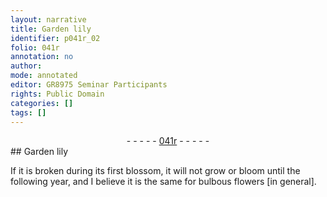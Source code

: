 ```yaml
---
layout: narrative
title: Garden lily
identifier: p041r_02
folio: 041r
annotation: no
author:
mode: annotated
editor: GR8975 Seminar Participants
rights: Public Domain
categories: []
tags: []
---
```


 <div class="folio" align="center">- - - - - <a href="http://gallica.bnf.fr/ark:/12148/btv1b10500001g/f87.image" target="_blank">041r</a> - - - - - </div>  
## Garden lily

 
If it is broken during its first blossom, it will not grow or bloom until the following year, and I believe it is the same for bulbous flowers [in general].
 